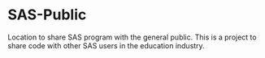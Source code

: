 # SAS-Public
Location to share SAS program with the general public.
This is a project to share code with other SAS users in the education industry.
